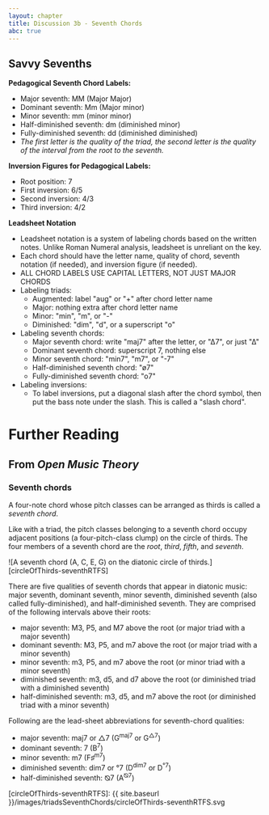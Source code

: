 ```yaml
---
layout: chapter
title: Discussion 3b - Seventh Chords
abc: true
---
```


## Savvy Sevenths

**Pedagogical Seventh Chord Labels:**
- Major seventh: MM (Major Major)
- Dominant seventh: Mm (Major minor)
- Minor seventh: mm (minor minor)
- Half-diminished seventh: dm (diminished minor)
- Fully-diminished seventh: dd (diminished diminished)
- *The first letter is the quality of the triad, the second letter is the quality of the interval from the root to the seventh.*

**Inversion Figures for Pedagogical Labels:**
- Root position: 7
- First inversion: 6/5
- Second inversion: 4/3
- Third inversion: 4/2

**Leadsheet Notation**
- Leadsheet notation is a system of labeling chords based on the written notes. Unlike Roman Numeral analysis, leadsheet is unreliant on the key.
- Each chord should have the letter name, quality of chord, seventh notation (if needed), and inversion figure (if needed).
- ALL CHORD LABELS USE CAPITAL LETTERS, NOT JUST MAJOR CHORDS
- Labeling triads:
  - Augmented: label "aug" or "+" after chord letter name
  - Major: nothing extra after chord letter name
  - Minor: "min", "m", or "-"
  - Diminished: "dim", "d", or a superscript "o"
- Labeling seventh chords:
  - Major seventh chord: write "maj7" after the letter, or "∆7", or just "∆"
  - Dominant seventh chord: superscript 7, nothing else
  - Minor seventh chord: "min7", "m7", or "-7"
  - Half-diminished seventh chord: "ø7"
  - Fully-diminished seventh chord: "o7"
- Labeling inversions:
  - To label inversions, put a diagonal slash after the chord symbol, then put the bass note under the slash. This is called a "slash chord".



# Further Reading

## From *Open Music Theory*

### Seventh chords

A four-note chord whose pitch classes can be arranged as thirds is called a *seventh chord*.

Like with a triad, the pitch classes belonging to a seventh chord occupy adjacent positions (a four-pitch-class clump) on the circle of thirds. The four members of a seventh chord are the *root*, *third*, *fifth*, and *seventh*.

![A seventh chord (A, C, E, G) on the diatonic circle of thirds.][circleOfThirds-seventhRTFS]

There are five qualities of seventh chords that appear in diatonic music: major seventh, dominant seventh, minor seventh, diminished seventh (also called fully-diminished), and half-diminished seventh. They are comprised of the following intervals above their roots:

-   major seventh: M3, P5, and M7 above the root (or major triad with a major seventh)
-   dominant seventh: M3, P5, and m7 above the root (or major triad with a minor seventh)
-   minor seventh: m3, P5, and m7 above the root (or minor triad with a minor seventh)
-   diminished seventh: m3, d5, and d7 above the root (or diminished triad with a diminished seventh)
-   half-diminished seventh: m3, d5, and m7 above the root (or diminished triad with a minor seventh)

Following are the lead-sheet abbreviations for seventh-chord qualities:

-   major seventh: maj7 or △7 (G<sup>maj7</sup> or G<sup>△7</sup>)
-   dominant seventh: 7 (B<sup>7</sup>)
-   minor seventh: m7 (F&#9839;<sup>m7</sup>)
-   diminished seventh: dim7 or °7 (D<sup>dim7</sup> or D<sup>°7</sup>)
-   half-diminished seventh: ⦰7 (A<sup>⦰7</sup>)

[circleOfThirds-seventhRTFS]: {{ site.baseurl }}/images/triadsSeventhChords/circleOfThirds-seventhRTFS.svg
